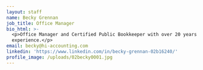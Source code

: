 ```yaml
---
layout: staff
name: Becky Grennan
job_title: Office Manager
bio_html: >-
  <p>Office Manager and Certified Public Bookkeeper with over 20 years of
  experience.</p>
email: becky@hi-accounting.com
linkedin: 'https://www.linkedin.com/in/becky-grennan-02b16240/'
profile_image: /uploads/02becky0001.jpg
---
```



